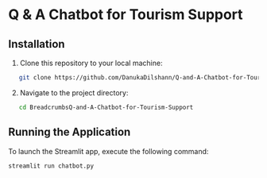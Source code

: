 # Q & A Chatbot for Tourism Support


## Installation
1. Clone this repository to your local machine:
   
```bash
   git clone https://github.com/DanukaDilshann/Q-and-A-Chatbot-for-Tourism-Support.git
```


2. Navigate to the project directory:
   
```bash
   cd BreadcrumbsQ-and-A-Chatbot-for-Tourism-Support
```

## Running the Application
To launch the Streamlit app, execute the following command:

```bash
streamlit run chatbot.py
```
